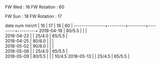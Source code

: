 FW Wed      : 16 
FW Rotation : 60

FW Sun      : 18
FW Rotation : 17

date num min/rt |    16   |    17   |    18   |    60   |
----------------+---------+---------+---------+---------+
2018-04-18      |  80/5.5 |         |         |        
2018-04-22      |         |  25/4.0 |  65/5.5 |        
2018-04-25      |  80/6.0 |         |         |        
2018-05-02      |  90/6.0 |         |         |        
2018-05-06      |         |  25/4.0 |  65/5.5 |        
2018-05-09      |  80/5.5 |         |         |  10/4.5
2018-05-13      |         |  25/4.5 |  65/5.5 |        
